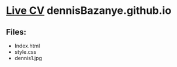 # [Live CV](http://dennisBazanye.github.io) dennisBazanye.github.io                 
## Files:
*   Index.html
*   style.css
*   dennis1.jpg 
